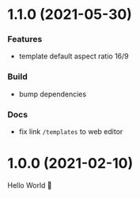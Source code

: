 # 1.1.0 (2021-05-30)

### Features

- template default aspect ratio 16/9

### Build

- bump dependencies

### Docs

- fix link `/templates` to web editor

# 1.0.0 (2021-02-10)

Hello World 👋